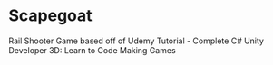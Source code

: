 # Scapegoat
Rail Shooter Game based off of Udemy Tutorial - Complete C# Unity Developer 3D: Learn to Code Making Games
